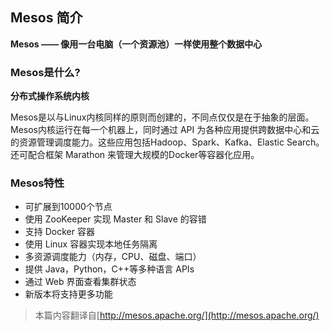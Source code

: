 ## Mesos 简介

**Mesos —— 像用一台电脑（一个资源池）一样使用整个数据中心**

### Mesos是什么?

**分布式操作系统内核**

Mesos是以与Linux内核同样的原则而创建的，不同点仅仅是在于抽象的层面。Mesos内核运行在每一个机器上，同时通过 API 为各种应用提供跨数据中心和云的资源管理调度能力。这些应用包括Hadoop、Spark、Kafka、Elastic Search。还可配合框架 Marathon 来管理大规模的Docker等容器化应用。

### Mesos特性

- 可扩展到10000个节点
- 使用 ZooKeeper 实现 Master 和 Slave 的容错
- 支持 Docker 容器
- 使用 Linux 容器实现本地任务隔离
- 多资源调度能力（内存，CPU、磁盘、端口）
- 提供 Java，Python，C++等多种语言 APIs
- 通过 Web 界面查看集群状态
- 新版本将支持更多功能

>本篇内容翻译自[http://mesos.apache.org/](http://mesos.apache.org/)
